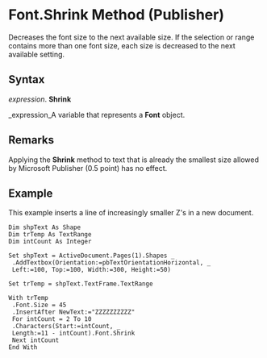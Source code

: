 
# Font.Shrink Method (Publisher)

Decreases the font size to the next available size. If the selection or range contains more than one font size, each size is decreased to the next available setting.


## Syntax

 _expression_. **Shrink**

 _expression_A variable that represents a  **Font** object.


## Remarks

Applying the  **Shrink** method to text that is already the smallest size allowed by Microsoft Publisher (0.5 point) has no effect.


## Example

This example inserts a line of increasingly smaller Z's in a new document.


```
Dim shpText As Shape 
Dim trTemp As TextRange 
Dim intCount As Integer 
 
Set shpText = ActiveDocument.Pages(1).Shapes _ 
 .AddTextbox(Orientation:=pbTextOrientationHorizontal, _ 
 Left:=100, Top:=100, Width:=300, Height:=50) 
 
Set trTemp = shpText.TextFrame.TextRange 
 
With trTemp 
 .Font.Size = 45 
 .InsertAfter NewText:="ZZZZZZZZZZ" 
 For intCount = 2 To 10 
 .Characters(Start:=intCount, _ 
 Length:=11 - intCount).Font.Shrink 
 Next intCount 
End With
```

